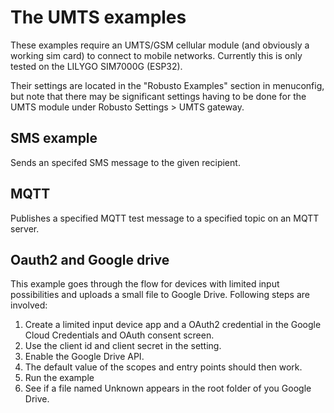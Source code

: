 # The UMTS examples
These examples require an UMTS/GSM cellular module (and obviously a working sim card) to connect to mobile networks.
Currently this is only tested on the LILYGO SIM7000G (ESP32).

Their settings are located in the "Robusto Examples" section in menuconfig, but note that there may be significant settings having to be done for the UMTS module under Robusto Settings > UMTS gateway.

## SMS example
Sends an specifed SMS message to the given recipient.

## MQTT
Publishes a specified MQTT test message to a specified topic on an MQTT server. 

## Oauth2 and Google drive
This example goes through the flow for devices with limited input possibilities and uploads a small file to Google Drive. 
Following steps are involved:
1. Create a limited input device app and a OAuth2 credential in the Google Cloud Credentials and OAuth consent screen. 
2. Use the client id and client secret in the setting.
3. Enable the Google Drive API.
4. The default value of the scopes and entry points should then work.
5. Run the example
6. See if a file named Unknown appears in the root folder of you Google Drive.






